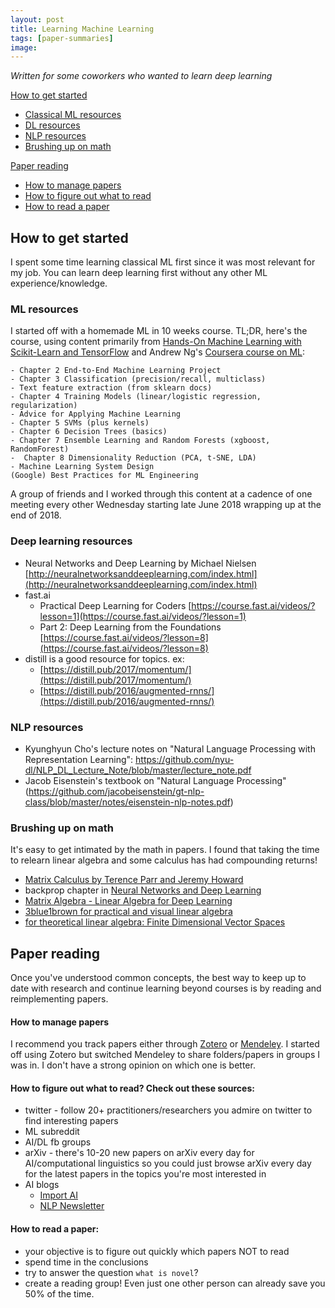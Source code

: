 ```yaml
---
layout: post
title: Learning Machine Learning
tags: [paper-summaries]
image:
---
```

_Written for some coworkers who wanted to learn deep learning_

<!--end_excerpt-->
[How to get started](#how-to-get-started)
- [Classical ML resources](#ml-resources)
- [DL resources](#deep-learning-resources)
- [NLP resources](#nlp-resources)
- [Brushing up on math](#brushing-up-on-math)

[Paper reading](#paper-reading)
- [How to manage papers](#how-to-manage-papers)
- [How to figure out what to read](#how-to-figure-out-what-to-read-check-out-these-sources)
- [How to read a paper](#how-to-read-a-paper)


## How to get started
I spent some time learning classical ML first since it was most relevant for my job. You can learn deep learning first without any other ML experience/knowledge.

### ML resources
I started off with a homemade ML in 10 weeks course. TL;DR, here's the course, using content primarily from [Hands-On Machine Learning with Scikit-Learn and TensorFlow](https://github.com/yanshengjia/ml-road/blob/master/resources/Hands%20On%20Machine%20Learning%20with%20Scikit%20Learn%20and%20TensorFlow.pdf) and Andrew Ng's [Coursera course on ML](https://www.coursera.org/learn/machine-learning):

    - Chapter 2 End-to-End Machine Learning Project
    - Chapter 3 Classification (precision/recall, multiclass)
    - Text feature extraction (from sklearn docs)
    - Chapter 4 Training Models (linear/logistic regression, regularization)
    - Advice for Applying Machine Learning
    - Chapter 5 SVMs (plus kernels)
    - Chapter 6 Decision Trees (basics)
    - Chapter 7 Ensemble Learning and Random Forests (xgboost, RandomForest)
    -  Chapter 8 Dimensionality Reduction (PCA, t-SNE, LDA)
    - Machine Learning System Design
    (Google) Best Practices for ML Engineering
A group of friends and I worked through this content at a cadence of one meeting every other Wednesday starting late June 2018 wrapping up at the end of 2018.

### Deep learning resources

- Neural Networks and Deep Learning by Michael Nielsen [http://neuralnetworksanddeeplearning.com/index.html](http://neuralnetworksanddeeplearning.com/index.html)
- fast.ai
    - Practical Deep Learning for Coders [https://course.fast.ai/videos/?lesson=1](https://course.fast.ai/videos/?lesson=1)
    - Part 2: Deep Learning from the Foundations [https://course.fast.ai/videos/?lesson=8](https://course.fast.ai/videos/?lesson=8)
- distill is a good resource for topics. ex:
    - [https://distill.pub/2017/momentum/](https://distill.pub/2017/momentum/)
    - [https://distill.pub/2016/augmented-rnns/](https://distill.pub/2016/augmented-rnns/)

### NLP resources

- Kyunghyun Cho's lecture notes on "Natural Language Processing with Representation Learning": https://github.com/nyu-dl/NLP_DL_Lecture_Note/blob/master/lecture_note.pdf
- Jacob Eisenstein's textbook on "Natural Language Processing" (https://github.com/jacobeisenstein/gt-nlp-class/blob/master/notes/eisenstein-nlp-notes.pdf)

### Brushing up on math
It's easy to get intimated by the math in papers. I found that taking the time to relearn linear algebra and some calculus has had compounding returns!

- [Matrix Calculus by Terence Parr and Jeremy Howard](https://explained.ai/matrix-calculus/)
- backprop chapter in [Neural Networks and Deep Learning](http://neuralnetworksanddeeplearning.com/chap2.html)
- [Matrix Algebra - Linear Algebra for Deep Learning](https://www.quantstart.com/articles/matrix-algebra-linear-algebra-for-deep-learning-part-2)
- [3blue1brown for practical and visual linear algebra](https://www.3blue1brown.com/essence-of-linear-algebra-page)
- [for theoretical linear algebra: Finite Dimensional Vector Spaces](https://www.amazon.com/Finite-Dimensional-Vector-Spaces-Paul-Halmos/dp/178139573X)

## Paper reading

Once you've understood common concepts, the best way to keep up to date with research and continue learning beyond courses is by reading and reimplementing papers.
#### How to manage papers
I recommend you track papers either through [Zotero](https://www.zotero.org/) or [Mendeley](https://www.mendeley.com/). I started off using Zotero but switched Mendeley to share folders/papers in groups I was in. I don't have a strong opinion on which one is better.

#### How to figure out what to read? Check out these sources:
 - twitter - follow 20+ practitioners/researchers you admire on twitter to find interesting papers
 - ML subreddit
 - AI/DL fb groups
 - arXiv - there's 10-20 new papers on arXiv every day for AI/computational linguistics so you could just browse arXiv every day for the latest papers in the topics you're most interested in
 - AI blogs
     - [Import AI](https://jack-clark.net/)
     - [NLP Newsletter](https://github.com/dair-ai/nlp_newsletter)

#### How to read a paper:
 - your objective is to figure out quickly which papers NOT to read
- spend time in the conclusions
- try to answer the question `what is novel`?
- create a reading group! Even just one other person can already save you 50% of the time.